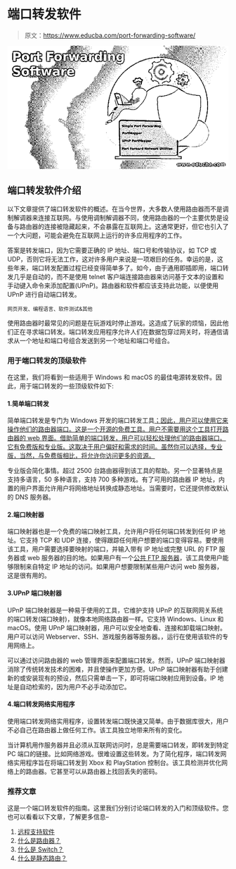 # 端口转发软件

> 原文：<https://www.educba.com/port-forwarding-software/>

![Port Forwarding Software](img/20283eeb715c8a8ba0e5d48dd5d2764a.png)



## 端口转发软件介绍

以下文章提供了端口转发软件的概述。在当今世界，大多数人使用路由器而不是调制解调器来连接互联网。与使用调制解调器不同，使用路由器的一个主要优势是设备与路由器的连接被隐藏起来，不会暴露在互联网上。这通常更好，但它也引入了一个大问题，可能会避免在互联网上运行的许多应用程序的工作。

答案是转发端口，因为它需要正确的 IP 地址、端口号和传输协议，如 TCP 或 UDP，否则它将无法工作，这对许多用户来说是一项艰巨的任务。幸运的是，这些年来，端口转发配置过程已经变得简单多了。如今，由于通用即插即用，端口转发几乎是自动的，而不是使用 telnet 客户端连接路由器来访问基于文本的设置和手动键入命令来添加配置(UPnP)。路由器和软件都应该支持此功能，以便使用 UPnP 进行自动端口转发。

<small>网页开发、编程语言、软件测试&其他</small>

使用路由器时最常见的问题是在玩游戏时停止游戏。这造成了玩家的烦恼，因此他们正在寻求端口转发。端口转发应用程序允许人们在数据包穿过网关时，将通信请求从一个地址和端口号组合发送到另一个地址和端口号组合。

### 用于端口转发的顶级软件

在这里，我们将看到一些适用于 Windows 和 macOS 的最佳电源转发软件。因此，用于端口转发的一些顶级软件如下:

#### 1.简单端口转发

简单端口转发是专门为 Windows 开发的端口转发工具[；因此，用户可以使用它来操作他们的路由器端口。这是一个开源的免费工具。用户不需要用这个工具打开路由器的 web 界面。借助简单的端口转发，用户可以轻松处理他们的路由器端口。它有免费版和专业版。这取决于用户偏好和需求的时间。虽然你可以选择，专业版，当然，与免费版相比，将允许你访问更多的资源。](https://www.educba.com/what-is-windows/)

专业版会简化事情。超过 2500 台路由器得到该工具的帮助。另一个显著特点是支持多语言，50 多种语言，支持 700 多种游戏。有了可用的路由器 IP 地址，内置的用户界面允许用户将网络地址转换成静态地址。当需要时，它还提供修改默认的 DNS 服务器。

#### 2.端口映射器

端口映射器也是一个免费的端口映射工具，允许用户将任何端口转发到任何 IP 地址。它支持 TCP 和 UDP 连接，使得跟踪任何用户想要的端口变得容易。要使用该工具，用户需要选择要映射的端口，并输入带有 IP 地址或完整 URL 的 FTP 服务器或 web 服务器的目的地。如果用户有一个[公共 FTP 服务器](https://www.educba.com/what-is-ftp-server/)，该工具使用户能够限制来自特定 IP 地址的访问。如果用户想要限制某些用户访问 web 服务器，这是很有用的。

#### 3.UPnP 端口映射器

UPnP 端口映射器是一种易于使用的工具，它维护支持 UPnP 的互联网网关系统的端口转发(端口映射)，就像本地网络路由器一样。它支持 Windows、Linux 和 macOS。使用 UPnP 端口映射器，用户可以安全地查看、连接和卸载端口映射。用户可以访问 Webserver、SSH、游戏服务器等服务器。，运行在使用该软件的专用网络上。

可以通过访问路由器的 web 管理界面来配置端口转发。然而，UPnP 端口映射器消除了传统转发技术的困难，并且使操作更加方便。UPnP 端口映射器有助于创建新的或安装现有的预设，然后只需单击一下，即可将端口映射应用到设备。IP 地址是自动检索的，因为用户不必手动添加它。

#### 4.端口转发网络实用程序

使用端口转发网络实用程序，设置转发端口既快速又简单。由于数据库很大，用户不必自己在路由器上做任何工作。该工具独立地带来所有的变化。

当计算机用作服务器并且必须从互联网访问时，总是需要端口转发，即转发到特定 PC 端口的链接。比如网络游戏。很难设置这些转发。为了简化程序，端口转发网络实用程序旨在将端口转发到 Xbox 和 PlayStation 控制台。该工具检测并优化网络上的路由器。它甚至可以从路由器上找回丢失的密码。

### 推荐文章

这是一个端口转发软件的指南。这里我们分别讨论端口转发的入门和顶级软件。您也可以看看以下文章，了解更多信息–

1.  [远程支持软件](https://www.educba.com/remote-support-softwares/)
2.  [什么是路由器？](https://www.educba.com/what-is-router/)
3.  [什么是 Switch？](https://www.educba.com/what-is-switch/)
4.  [什么是静态路由？](https://www.educba.com/what-is-static-routing/)





